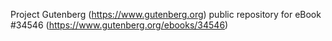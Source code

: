 Project Gutenberg (https://www.gutenberg.org) public repository for eBook #34546 (https://www.gutenberg.org/ebooks/34546)
